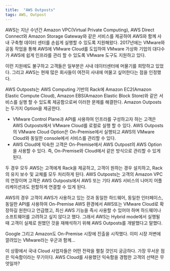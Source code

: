 ```yaml
---
title:  "AWS Outposts"
tags: AWS, Outpost
---
```

AWS는 지난 수년간 Amazon VPC(Virtual Private Computing), AWS Direct Connect와 Amazon Storage Gateway와 같은 서비스를 제공하여 AWS와 함께 사내 구축형 데이터 센터를 손쉽게 실행할 수 있도록 지원해왔다. 2017년에는 VMware와 공동 작업을 통해 AWS에 VMware Cloud를 도입하여 VMware 가상화 기업의 대다수가 AWS에 쉽게 인프라를 관리 할 수 있도록 VMware 도구도 지원하고 있다.

이런 지원에도 불구하고 고객들은 일부분은 사내 데이터센터에 머물기를 희망하고 있었다. 그리고 AWS는 현재 많은 회사들이 여전히 사내에 머물고 싶어한다는 점을 인정했다.

AWS Outposts는 AWS Computing 기반의 Rack에 Amazon EC2(Amazon Elastic Compute Cloud), Amazon EBS(Amazon Elastic Block Store)와 같은 서비스를 실행 할 수 있도록 제공함으로써 이러한 문제를 해결한다. Amazon Outposts는 두가지 Option을 제공한다.
* VMware Control Plane과 API를 사용하여 인프라를 구성하고자 하는 고객은 AWS Outposts에서 VMware Cloud를 로컬로 실행 할 수 있다. AWS Outposts의 VMware Cloud Option은 On-Premise에서 실행되고 AWS의 VMware Cloud와 동일한 console에서 서비스를 관리할 수 있다.
* AWS Cloud에 익숙한 고객은 On-Premise에서 AWS Outpost의 AWS Option을 사용할 수 있다. 즉, On-Premise와 Cloud에서 같은 방식으로 관리할 수 있게 된다.

두 경우 모두 AWS는 고객에게 Rack을 제공하고, 고객이 원하는 경우 설치하고, Rack의 유지 보수 및 교체를 모두 처리하게 된다. AWS Outposts는 고객의 Amazon VPC의 연장이며 고객은 AWS Outposts에서 AWS 또는 기타 AWS 서비스의 나머지 어플리케이션과도 원할하게 연결할 수 있게 된다.

AWS의 경우 고객이 AWS가 사용하고 있는 것과 동일한 하드웨어, 동일한 인터페이스, 동일한 API를 사용하여 On-Premise AWS 환경에서 AWS또는 VMware Cloud로 확장하길 원한다고 언급했고, 최신 AWS 기능을 즉시 사용할 수 있어야 하며 하드웨어나 소프트웨어를 고려하고 싶지 않다고 했다. 그래서 AWS는 Hybrid mode에서 실행될 때 고객이 실제로 원했던 것을 재해석하기 위해 AWS Outposts를 개발했다고 말했다.

Google 그리고 Amazon도 On-Premise 시장에 진출을 시작했다. 이미 시장 저변에 깔려있는 VMware라는 우군과 함께…

이 상황에서 국내 Cloud 사업자들은 어떤 전략을 펼칠 것인지 궁금하다. 가장 무서운 점은 익숙함이라는 무기이다. AWS Cloud를 사용했던 익숙함을 경험한 고객의 선택은 무엇일까?
